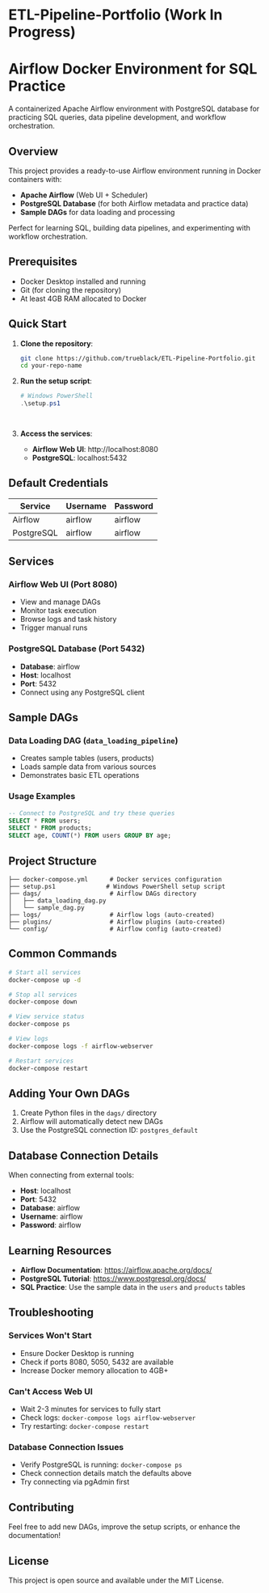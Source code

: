 # ETL-Pipeline-Portfolio (Work In Progress)
# Airflow Docker Environment for SQL Practice

A containerized Apache Airflow environment with PostgreSQL database for practicing SQL queries, data pipeline development, and workflow orchestration.

## Overview

This project provides a ready-to-use Airflow environment running in Docker containers with:
- **Apache Airflow** (Web UI + Scheduler)
- **PostgreSQL Database** (for both Airflow metadata and practice data)
- **Sample DAGs** for data loading and processing

Perfect for learning SQL, building data pipelines, and experimenting with workflow orchestration.

## Prerequisites

- Docker Desktop installed and running
- Git (for cloning the repository)
- At least 4GB RAM allocated to Docker

## Quick Start

1. **Clone the repository**:
   ```bash
   git clone https://github.com/trueblack/ETL-Pipeline-Portfolio.git
   cd your-repo-name
   ```

2. **Run the setup script**:
   ```powershell
   # Windows PowerShell
   .\setup.ps1
   
 

3. **Access the services**:
   - **Airflow Web UI**: http://localhost:8080
   - **PostgreSQL**: localhost:5432

## Default Credentials

| Service | Username | Password |
|---------|----------|----------|
| Airflow | airflow | airflow |
| PostgreSQL | airflow | airflow |

## Services

### Airflow Web UI (Port 8080)
- View and manage DAGs
- Monitor task execution
- Browse logs and task history
- Trigger manual runs

### PostgreSQL Database (Port 5432)
- **Database**: airflow
- **Host**: localhost
- **Port**: 5432
- Connect using any PostgreSQL client

## Sample DAGs

### Data Loading DAG (`data_loading_pipeline`)
- Creates sample tables (users, products)
- Loads sample data from various sources
- Demonstrates basic ETL operations

### Usage Examples
```sql
-- Connect to PostgreSQL and try these queries
SELECT * FROM users;
SELECT * FROM products;
SELECT age, COUNT(*) FROM users GROUP BY age;
```

## Project Structure

```
├── docker-compose.yml      # Docker services configuration
├── setup.ps1              # Windows PowerShell setup script
├── dags/                   # Airflow DAGs directory
│   ├── data_loading_dag.py
│   └── sample_dag.py
├── logs/                   # Airflow logs (auto-created)
├── plugins/                # Airflow plugins (auto-created)
└── config/                 # Airflow config (auto-created)
```

## Common Commands

```bash
# Start all services
docker-compose up -d

# Stop all services
docker-compose down

# View service status
docker-compose ps

# View logs
docker-compose logs -f airflow-webserver

# Restart services
docker-compose restart
```

## Adding Your Own DAGs

1. Create Python files in the `dags/` directory
2. Airflow will automatically detect new DAGs
3. Use the PostgreSQL connection ID: `postgres_default`

## Database Connection Details

When connecting from external tools:
- **Host**: localhost
- **Port**: 5432
- **Database**: airflow
- **Username**: airflow
- **Password**: airflow

## Learning Resources

- **Airflow Documentation**: https://airflow.apache.org/docs/
- **PostgreSQL Tutorial**: https://www.postgresql.org/docs/
- **SQL Practice**: Use the sample data in the `users` and `products` tables

## Troubleshooting

### Services Won't Start
- Ensure Docker Desktop is running
- Check if ports 8080, 5050, 5432 are available
- Increase Docker memory allocation to 4GB+

### Can't Access Web UI
- Wait 2-3 minutes for services to fully start
- Check logs: `docker-compose logs airflow-webserver`
- Try restarting: `docker-compose restart`

### Database Connection Issues
- Verify PostgreSQL is running: `docker-compose ps`
- Check connection details match the defaults above
- Try connecting via pgAdmin first

## Contributing

Feel free to add new DAGs, improve the setup scripts, or enhance the documentation!

## License

This project is open source and available under the MIT License.